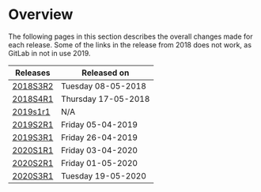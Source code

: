 # Overview

The following pages in this section describes the overall changes made for each
release. Some of the links in the release from 2018 does not work, as GitLab in
not in use 2019.

| Releases | Released on  |
| -------- | -------------|
| [2018S3R2](2018s3r2.md)    | Tuesday 08-05-2018 |
| [2018S4R1](2018s4r1.md)    | Thursday 17-05-2018 |
| [2019s1r1](2019s1r1.md)    |        N/A       |
| [2019S2R1](2019s2r1.md)    | Friday 05-04-2019|
| [2019S3R1](2019s3r1.md)    | Friday 26-04-2019|
| [2020S1R1](2020s1r1.md)    | Friday 03-04-2020|
| [2020S2R1](2020s2r1.md)    | Friday 01-05-2020|
| [2020S3R1](2020s3r1.md)    | Tuesday 19-05-2020|